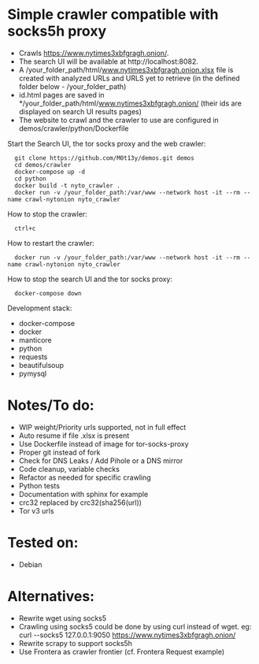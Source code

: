 # Simple crawler compatible with socks5h proxy

- Crawls https://www.nytimes3xbfgragh.onion/.
- The search UI will be available at http://localhost:8082.
- A /your_folder_path/html/www.nytimes3xbfgragh.onion.xlsx file is created with analyzed URLs and URLS yet to retrieve (in the defined folder below - /your_folder_path)
- id.html pages are saved in */your_folder_path/html/www.nytimes3xbfgragh.onion/ (their ids are displayed on search UI results pages)
- The website to crawl and the crawler to use are configured in demos/crawler/python/Dockerfile

Start the Search UI, the tor socks proxy and the web crawler:
```
  git clone https://github.com/M0t13y/demos.git demos
  cd demos/crawler
  docker-compose up -d
  cd python
  docker build -t nyto_crawler .
  docker run -v /your_folder_path:/var/www --network host -it --rm --name crawl-nytonion nyto_crawler
```

How to stop the crawler:
```
  ctrl+c
```

How to restart the crawler:
```
  docker run -v /your_folder_path:/var/www --network host -it --rm --name crawl-nytonion nyto_crawler
```


How to stop the search UI and the tor socks proxy:
```
  docker-compose down
```

Development stack:
  - docker-compose
  - docker
  - manticore
  - python
  -   requests
  -   beautifulsoup
  -   pymysql

# Notes/To do:
- WIP weight/Priority urls supported, not in full effect
- Auto resume if file .xlsx is present
- Use Dockerfile instead of image for tor-socks-proxy
- Proper git instead of fork
- Check for DNS Leaks / Add Pihole or a DNS mirror
- Code cleanup, variable checks
- Refactor as needed for specific crawling
- Python tests
- Documentation with sphinx for example
- crc32 replaced by crc32(sha256(url))
- Tor v3 urls

# Tested on:
- Debian

# Alternatives:
- Rewrite wget using socks5
- Crawling using socks5 could be done by using curl instead of wget.
eg: curl --socks5 127.0.0.1:9050 https://www.nytimes3xbfgragh.onion/
- Rewrite scrapy to support socks5h
- Use Frontera as crawler frontier (cf. Frontera Request example)
